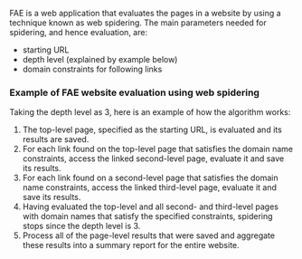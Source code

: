 FAE is a web application that evaluates the pages in a website by using a technique known as web spidering. The main parameters needed for spidering, and hence evaluation, are:

* starting URL
* depth level (explained by example below)
* domain constraints for following links

### Example of FAE website evaluation using web spidering

Taking the depth level as 3, here is an example of how the algorithm works:

1. The top-level page, specified as the starting URL, is evaluated and its results are saved.
2. For each link found on the top-level page that satisfies the domain name constraints, access the linked second-level page, evaluate it and save its results.
3. For each link found on a second-level page that satisfies the domain name constraints, access the linked third-level page, evaluate it and save its results.
4. Having evaluated the top-level and all second- and third-level pages with domain names that satisfy the specified constraints, spidering stops since the depth level is 3.
5. Process all of the page-level results that were saved and aggregate these results into a summary report for the entire website.
